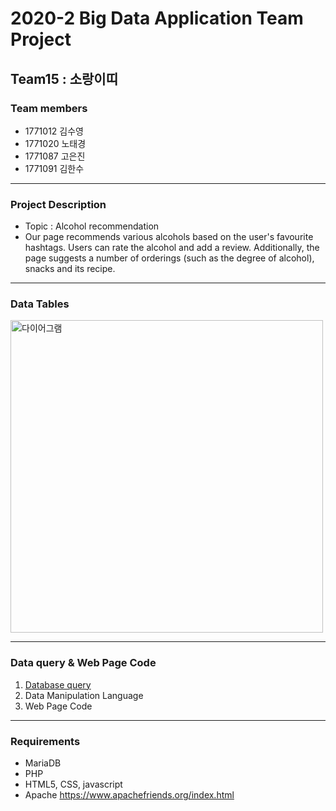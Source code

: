 # 2020-2 Big Data Application Team Project
## Team15 : 소랑이띠
### Team members
- 1771012 김수영
- 1771020 노태경
- 1771087 고은진
- 1771091 김한수

<hr>

### Project Description
- Topic : Alcohol recommendation
- Our page recommends various alcohols based on the user's favourite hashtags. Users can rate the alcohol and add a review. Additionally, the page suggests a number of orderings (such as the degree of alcohol), snacks and its recipe. 

<hr>

### Data Tables
<img src="" style="width:500px; height:auto;" alt="다이어그램" />

<hr>

### Data query & Web Page Code
1. [Database query](./Databasequery)
2. Data Manipulation Language <!-- INSERT할 때 쿼리만 -->
3. Web Page Code

<hr>

### Requirements
- MariaDB
- PHP
- HTML5, CSS, javascript
- Apache
https://www.apachefriends.org/index.html